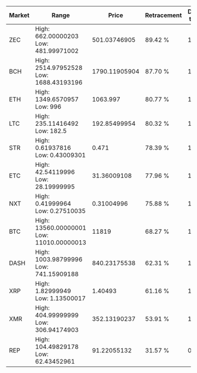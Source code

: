 | Market | Range | Price| Retracement | Doubles to 50% |
| --- | --- | --- | --- | --- |
| ZEC | High: 662.00000203<br />Low: 481.99971002 | 501.03746905 | 89.42 % | 1.14 |
| BCH | High: 2514.97952528<br />Low: 1688.43193196 | 1790.11905904 | 87.70 % | 1.17 |
| ETH | High: 1349.6570957<br />Low: 996 | 1063.997 | 80.77 % | 1.10 |
| LTC | High: 235.11416492<br />Low: 182.5 | 192.85499954 | 80.32 % | 1.08 |
| STR | High: 0.61937816<br />Low: 0.43009301 | 0.471 | 78.39 % | 1.11 |
| ETC | High: 42.54119996<br />Low: 28.19999995 | 31.36009108 | 77.96 % | 1.13 |
| NXT | High: 0.41999964<br />Low: 0.27510035 | 0.31004996 | 75.88 % | 1.12 |
| BTC | High: 13560.00000001<br />Low: 11010.00000013 | 11819 | 68.27 % | 1.04 |
| DASH | High: 1003.98799996<br />Low: 741.15909188 | 840.23175538 | 62.31 % | 1.04 |
| XRP | High: 1.82999949<br />Low: 1.13500017 | 1.40493 | 61.16 % | 1.06 |
| XMR | High: 404.99999999<br />Low: 306.94174903 | 352.13190237 | 53.91 % | 1.01 |
| REP | High: 104.49829178<br />Low: 62.43452961 | 91.22055132 | 31.57 % | 0.00 |

